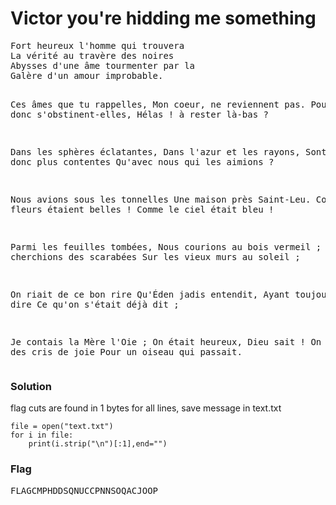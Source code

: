 <h1><b>Victor you're hidding me something</b></h1>
<pre>
Fort heureux l'homme qui trouvera
La vérité au travère des noires
Abysses d'une âme tourmenter par la
Galère d'un amour improbable.

Ces âmes que tu rappelles,
Mon coeur, ne reviennent pas.
Pourquoi donc s'obstinent-elles,
Hélas ! à rester là-bas ?

Dans les sphères éclatantes,
Dans l'azur et les rayons,
Sont-elles donc plus contentes
Qu'avec nous qui les aimions ?

Nous avions sous les tonnelles
Une maison près Saint-Leu.
Comme les fleurs étaient belles !
Comme le ciel était bleu !

Parmi les feuilles tombées,
Nous courions au bois vermeil ;
Nous cherchions des scarabées
Sur les vieux murs au soleil ;

On riait de ce bon rire
Qu'Éden jadis entendit,
Ayant toujours à se dire
Ce qu'on s'était déjà dit ;

Je contais la Mère l'Oie ;
On était heureux, Dieu sait !
On poussait des cris de joie
Pour un oiseau qui passait.
</pre>

<h3><b>Solution</h3></b>
<p>flag cuts are found in 1 bytes for all lines, save message in text.txt</p>

```python3
file = open("text.txt")
for i in file:
    print(i.strip("\n")[:1],end="")
```

<h3><b>Flag</h3></b>
<pre>
FLAGCMPHDDSQNUCCPNNSOQACJOOP
</pre>
